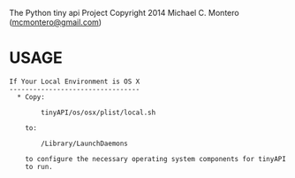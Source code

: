 The Python tiny api Project
Copyright 2014 Michael C. Montero (mcmontero@gmail.com)

USAGE
=====

    If Your Local Environment is OS X
    ---------------------------------
      * Copy:

            tinyAPI/os/osx/plist/local.sh

        to:

            /Library/LaunchDaemons

        to configure the necessary operating system components for tinyAPI
        to run.
